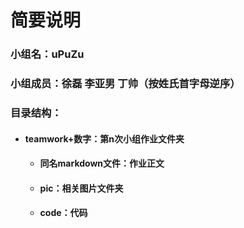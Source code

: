 # 简要说明

### 小组名：uPuZu

### 小组成员：徐磊 李亚男 丁帅（按姓氏首字母逆序）

### 目录结构：

- #### teamwork+数字：第n次小组作业文件夹

  - #### 同名markdown文件：作业正文

  - #### pic：相关图片文件夹

  - #### code：代码